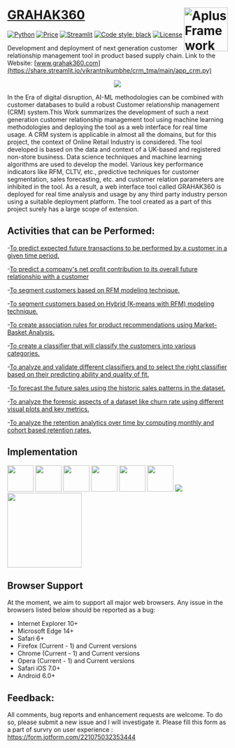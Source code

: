 # [GRAHAK360](https://share.streamlit.io/vikrantnikumbhe/crm_tma/main/app_crm.py)<img src="https://user-images.githubusercontent.com/94373839/168340125-b6325433-277d-4ab3-8987-57fe6d4a3790.gif" alt="Aplus Framework Pagination Library" align="right" width="100"></a>

[![Python](https://img.shields.io/badge/Python-3.8-3776AB.svg?style=flat&logo=python&logoColor=FFDB4D)](https://www.python.org)
[![Price](https://img.shields.io/badge/price-FREE-0098f7.svg)](https://github.com/froala/design-blocks/blob/master/LICENSE)
[![Streamlit](https://img.shields.io/badge/Streamlit-app-FF4B4B.svg?style=flat)](https://www.streamlit.io)
[![Code style: black](https://img.shields.io/badge/code%20style-black-000000.svg)](https://github.com/psf/black)
[![License](https://img.shields.io/badge/license-MIT-blue.svg)](https://github.com/Vikrantnikumbhe/CRM_TMA/blob/main/LICENSE)

Development and deployment of next generation customer relationship management tool in product based supply chain.
Link to the Website: [www.grahak360.com](https://share.streamlit.io/vikrantnikumbhe/crm_tma/main/app_crm.py)
<p align="center">
  <img src="https://user-images.githubusercontent.com/94373839/168304752-9e28d6cb-937c-4e9f-8636-0b89465d449a.png">
 </p>
In the Era of digital disruption, AI-ML methodologies can be combined with customer databases to build a robust Customer relationship management (CRM) system.This Work summarizes the development of such a next generation customer relationship management tool using machine learning methodologies and deploying the tool as a web interface for real time usage. A CRM system is applicable in almost all the domains, but for this project, the context of Online Retail Industry is considered. The tool developed is based on the data and context of a UK-based and registered non-store business. Data science techniques and machine learning algorithms are used to develop the model. Various key performance indicators like RFM, CLTV, etc., predictive techniques for customer segmentation, sales forecasting, etc. and customer relation parameters are inhibited in the tool. As a result, a web interface tool called GRAHAK360 is deployed for real time analysis and usage by any third party industry person using a suitable deployment platform. The tool created as a part of this project surely has a large scope of extension.


## Activities that can be Performed:

-[To predict expected future transactions to be performed by a customer in a given time period.](https://share.streamlit.io/vikrantnikumbhe/crm_tma/main/app_crm.py)

-[To predict a company's net profit contribution to its overall future relationship with a customer](https://share.streamlit.io/vikrantnikumbhe/crm_tma/main/app_crm.py)

-[To segment customers based on RFM modeling technique.](https://share.streamlit.io/vikrantnikumbhe/crm_tma/main/app_crm.py)

-[To segment customers based on Hybrid (K-means with RFM) modeling technique.](https://share.streamlit.io/vikrantnikumbhe/crm_tma/main/app_crm.py)

-[To create association rules for product recommendations using Market-Basket Analysis.](https://share.streamlit.io/vikrantnikumbhe/crm_tma/main/app_crm.py)

-[To create a classifier that will classify the customers into various categories.](https://share.streamlit.io/vikrantnikumbhe/crm_tma/main/app_crm.py)

-[To analyze and validate different classifiers and to select the right classifier based on their predicting ability and quality of fit.](https://share.streamlit.io/vikrantnikumbhe/crm_tma/main/app_crm.py)

-[To forecast the future sales using the historic sales patterns in the dataset.](https://share.streamlit.io/vikrantnikumbhe/crm_tma/main/app_crm.py)

-[To analyze the forensic aspects of a dataset like churn rate using different visual plots and key metrics.](https://share.streamlit.io/vikrantnikumbhe/crm_tma/main/app_crm.py)

-[To analyze the retention analytics over time by computing monthly and cohort based retention rates.](https://share.streamlit.io/vikrantnikumbhe/crm_tma/main/app_crm.py)

## Implementation
[<img src="https://github.com/froala/design-blocks/blob/dev/assets/logo-html.png?raw=true" height="60" />](https://github.com/froala/design-blocks)    [<img src="https://github.com/froala/angular-froala-design-blocks/blob/master/src/assets/logo-angluar.png?raw=true" height="60" />](https://github.com/froala/angular-froala-design-blocks)    [<img src="https://github.com/froala/react-froala-design-blocks/blob/master/public/logo-react.png?raw=true" height="60" />](https://github.com/froala/react-froala-design-blocks)        [<img src="https://github.com/froala/vue-froala-design-blocks/blob/master/src/assets/logo-vue.png?raw=true" height="60" />](https://github.com/froala/vue-froala-design-blocks)    [<img src="https://github.com/froala/design-blocks/blob/dev/assets/logo-psd.png?raw=true" height="60" />](https://github.com/froala/design-blocks/blob/dev/assets/psds/psd-pages.zip?raw=true)    [<img src="https://github.com/froala/design-blocks/blob/dev/assets/logo-sketch.png?raw=true" height="60" />](https://github.com/froala/design-blocks/blob/dev/assets/sketch/froala-design-blocks.sketch?raw=true)  ![](https://forthebadge.com/images/badges/made-with-python.svg)    [<img target="_blank" src="https://i.imgur.com/jAyHARm.png" width=170>](https://www.streamlit.io/)


## Browser Support

At the moment, we aim to support all major web browsers. Any issue in the browsers listed below should be reported as a bug:

- Internet Explorer 10+
- Microsoft Edge 14+
- Safari 6+
- Firefox (Current - 1) and Current versions
- Chrome (Current - 1) and Current versions
- Opera (Current - 1) and Current versions
- Safari iOS 7.0+
- Android 6.0+

## Feedback:
All comments, bug reports and enhancement requests are welcome. To do so, please submit a new issue and I will investigate it.
Please fill this form as a part of survry on user experience : https://form.jotform.com/221075032353444					
